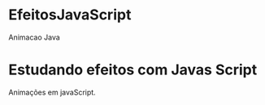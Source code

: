 # EfeitosJavaScript
Animacao Java 
<H1> Estudando efeitos com Javas Script</h1>


Animações em javaScript.
